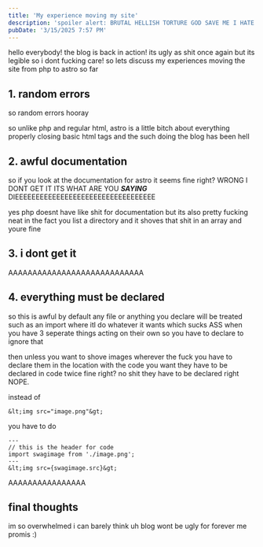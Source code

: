 ```yaml
---
title: 'My experience moving my site'
description: 'spoiler alert: BRUTAL HELLISH TORTURE GOD SAVE ME I HATE EVERYTHING KILL ME'
pubDate: '3/15/2025 7:57 PM'
---
```

hello everybody!
the blog is back in action!
its ugly as shit once again but its legible so i dont fucking care!
so lets discuss my experiences moving the site from php to astro so far

## 1. random errors
so
random errors
hooray

so unlike php and regular html, astro is a little bitch about everything
properly closing basic html tags and the such
doing the blog has been hell

## 2. awful documentation
so if you look at the documentation for astro
it seems fine right?
WRONG
I DONT GET IT 
ITS 
WHAT ARE YOU ***SAYING***
DIEEEEEEEEEEEEEEEEEEEEEEEEEEEEEEEEEE

yes php doesnt have like
shit for documentation
but its also pretty fucking neat in the fact you list a directory and it shoves that shit in an array and youre fine

## 3. i dont get it
AAAAAAAAAAAAAAAAAAAAAAAAAAAA

## 4. everything must be declared
so
this is 
awful
by default any file or anything you declare will be treated such as an import
where itl do whatever it wants
which sucks ASS when you have 3 seperate things acting on their own
so you have to declare to ignore that

then
unless you want to shove images wherever the fuck you have to declare them in the location with the code you want
they have to be declared in code twice
fine right?
no shit they have to be declared right
NOPE.

instead of 

```
&lt;img src="image.png"&gt;
```

you have to do

```
---
// this is the header for code
import swagimage from './image.png';
---
&lt;img src={swagimage.src}&gt;
```
AAAAAAAAAAAAAAAA

## final thoughts
im so overwhelmed i can barely think
uh
blog wont be ugly for forever me promis :)
